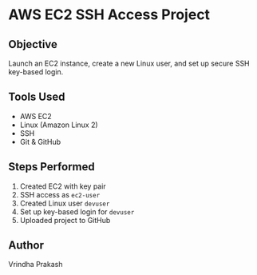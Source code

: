 # AWS EC2 SSH Access Project

## Objective
Launch an EC2 instance, create a new Linux user, and set up secure SSH key-based login.

## Tools Used
- AWS EC2
- Linux (Amazon Linux 2)
- SSH
- Git & GitHub

## Steps Performed
1. Created EC2 with key pair
2. SSH access as `ec2-user`
3. Created Linux user `devuser`
4. Set up key-based login for `devuser`
5. Uploaded project to GitHub

## Author
Vrindha Prakash

